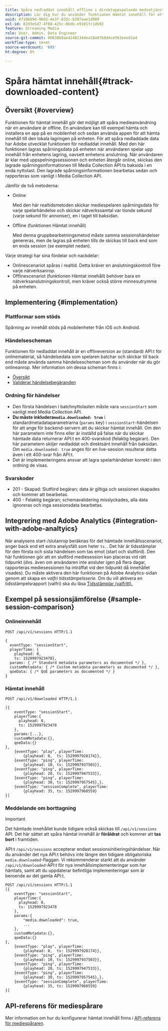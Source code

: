 ```yaml
---
title: Spåra nedladdat innehåll offline i direktuppspelande medietjänster
description: Lär dig hur du använder funktionen Hämtat innehåll för att spåra medieförbrukning när en användare är offline.
uuid: 0718689d-9602-4e3f-833c-8297aae1d909
exl-id: 82d3e5d7-4f88-425c-8bdb-e9101fc1db92
feature: Streaming Media
role: User, Admin, Data Engineer
source-git-commit: 0083869ae4248134dea18a87b9d4ce563eeed1a4
workflow-type: tm+mt
source-wordcount: '695'
ht-degree: 0%

---
```


# Spåra hämtat innehåll{#track-downloaded-content}

## Översikt {#overview}

Funktionen för hämtat innehåll gör det möjligt att spåra medieanvändning när en användare är offline. En användare kan till exempel hämta och installera en app på en mobilenhet och sedan använda appen för att hämta innehåll till den lokala lagringen på enheten. För att spåra nedladdade data har Adobe utvecklat funktionen för nedladdat innehåll. Med den här funktionen lagras spårningsdata på enheten när användaren spelar upp innehåll från enhetens lagring, oavsett enhetens anslutning. När användaren är klar med uppspelningssessionen och enheten återgår online, skickas den lagrade spårningsinformationen till Media Collection API:ts baksida i en enda nyttolast. Den lagrade spårningsinformationen bearbetas sedan och rapporteras som vanligt i Media Collection API.

Jämför de två metoderna:

* Online

  Med den här realtidsmetoden skickar mediespelaren spårningsdata för varje spelarhändelse och skickar nätverkssamtal var tionde sekund (varje sekund för annonser), en i taget till baksidan.

* Offline (funktionen Hämtat innehåll)

  Med denna gruppbearbetningsmetod måste samma sessionshändelser genereras, men de lagras på enheten tills de skickas till back end som en enda session (se exemplet nedan).

Varje strategi har sina fördelar och nackdelar:
* Onlinescenariot spåras i realtid. Detta kräver en anslutningskontroll före varje nätverksanrop.
* Offlinescenariot (funktionen Hämtat innehåll) behöver bara en nätverksanslutningskontroll, men kräver också större minnesutrymme på enheten.

## Implementering {#implementation}

### Plattformar som stöds

Spårning av innehåll stöds på mobilenheter från iOS och Android.

### Händelsescheman

Funktionen för nedladdat innehåll är en offlineversion av (standard) API:t för onlinematerial, så händelsedata som spelaren batchar och skickar till back end måste använda samma händelsescheman som du använder när du gör onlineanrop. Mer information om dessa scheman finns i:
* [Översikt](/help/implementation/media-collection-api/mc-api-overview.md)
* [Validerar händelsebegäranden](/help/implementation/media-collection-api/mc-api-impl/mc-api-validate-reqs.md)

### Ordning för händelser

* Den första händelsen i batchnyttolasten måste vara `sessionStart` som vanligt med Media Collection API.
* **Du måste inkludera`media.downloaded: true`** i standardmetadataparametrarna (`params` key) i `sessionStart`-händelsen för att ange för backend-servern att du skickar hämtat innehåll. Om den här parametern inte finns eller är inställd på false när du skickar hämtade data returnerar API:t en 400-svarskod (felaktig begäran). Den här parametern skiljer nedladdat och direktsänt innehåll från baksidan. Om `media.downloaded: true` anges för en live-session resulterar detta även i ett 400-svar från API:t.
* Det är implementeringens ansvar att lagra spelarhändelser korrekt i den ordning de visas.

### Svarskoder

* 201 - Skapad: Slutförd begäran; data är giltiga och sessionen skapades och kommer att bearbetas.
* 400 - Felaktig begäran; schemavalidering misslyckades, alla data ignoreras och inga sessionsdata bearbetas.

## Integrering med Adobe Analytics {#integration-with-adobe-analtyics}

När analysens start-/slutanrop beräknas för det hämtade innehållsscenariot, anger back end ett extra analysfält som heter `ts.`. Det här är tidsstämplar för den första och sista händelsen som tas emot (start och slutförd). Den här funktionen gör att en slutförd mediesession kan placeras vid rätt tidpunkt (dvs. även om användaren inte ansluter igen på flera dagar, rapporteras mediesessionen ha inträffat vid den tidpunkt då innehållet visades). Du måste aktivera den här funktionen på Adobe Analytics-sidan genom att skapa en _valfri tidsstämpelsserie._ Om du vill aktivera en tidsstämpelsrapport (valfri) ska du läsa [Tidsstämplar (valfritt).](https://experienceleague.adobe.com/docs/analytics/admin/admin-tools/timestamp-optional.html)

## Exempel på sessionsjämförelse {#sample-session-comparison}

### Onlineinnehåll

```
POST /api/v1/sessions HTTP/1.1

{
  eventType: "sessionStart",
  playerTime: {
    playhead: 0,  
    ts: 1529997923478},  
  params: { /* Standard metadata parameters as documented */ },  
  customMetadata: { /* Custom metadata parameters as documented */ },  
  qoeData: { /* QoE parameters as documented */ }
}
```

### Hämtat innehåll

```
POST /api/v1/downloaded HTTP/1.1

[{
    eventType: "sessionStart",
    playerTime:{
      playhead: 0,
      ts: 1529997923478
    },  
    params:{...},
    customMetadata:{},  
    qoeData:{}
},
    {eventType: "play", playerTime:
        {playhead: 0,  ts: 1529997928174}},
    {eventType: "ping", playerTime:
        {playhead: 10, ts: 1529997937503}},
    {eventType: "ping", playerTime:
        {playhead: 20, ts: 1529997947533}},
    {eventType: "ping", playerTime:
        {playhead: 30, ts: 1529997957545},},
    {eventType: "sessionComplete", playerTime:
        {playhead: 35, ts: 1529997960559}
}]
```

### Meddelande om borttagning

>[!IMPORTANT]
>
>Det hämtade innehållet kunde tidigare också skickas till `/api/v1/sessions` API. Det här sättet att spåra hämtat innehåll är **föråldrat** och kommer att **tas bort** i framtiden.


API:t `/api/v1/sessions` accepterar endast sessionsinitieringshändelser.
När du använder det nya API:t behövs inte längre den tidigare obligatoriska `media.downloaded`-flaggan.
Vi rekommenderar starkt att du använder `/api/v1/downloaded`-API:t för nya innehållsimplementeringar som har hämtats, samt att du uppdaterar befintliga implementeringar som är beroende av det gamla API:t.


```
POST /api/v1/sessions HTTP/1.1
[{
    eventType: "sessionStart",
    playerTime:{
      playhead: 0,
      ts: 1529997923478
    },
    params:{
        "media.downloaded": true,
        ...
    },
    customMetadata:{},  
    qoeData:{}
},
    {eventType: "play", playerTime:
        {playhead: 0,  ts: 1529997928174}},
    {eventType: "ping", playerTime:
        {playhead: 10, ts: 1529997937503}},
    {eventType: "ping", playerTime:
        {playhead: 20, ts: 1529997947533}},
    {eventType: "ping", playerTime:
        {playhead: 30, ts: 1529997957545},},
    {eventType: "sessionComplete", playerTime:
        {playhead: 35, ts: 1529997960559}
}]
```

## API-referens för mediespårare

Mer information om hur du konfigurerar hämtat innehåll finns i [API-referens för mediespåraren](https://developer.adobe.com/client-sdks/documentation/adobe-media-analytics/api-reference/).
